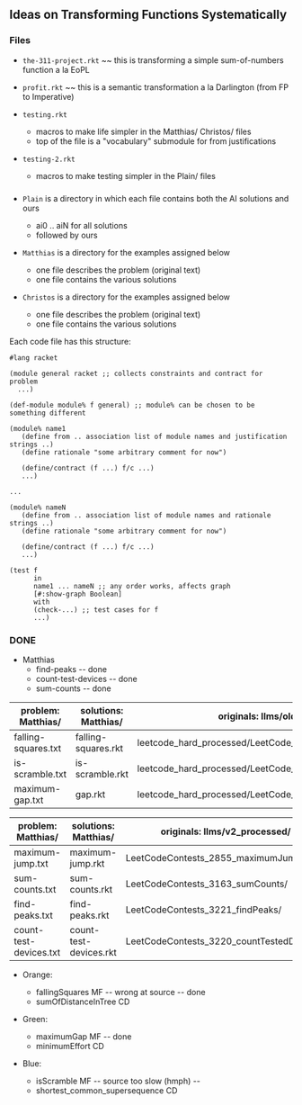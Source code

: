 
## Ideas on Transforming Functions Systematically

### Files

- `the-311-project.rkt` ~~ this is transforming a simple sum-of-numbers function a la EoPL 
- `profit.rkt` ~~ this is a semantic transformation a la Darlington (from FP to Imperative) 

- `testing.rkt`
  - macros to make life simpler in the Matthias/ Christos/ files
  - top of the file is a "vocabulary" submodule for from justifications 

- `testing-2.rkt`
  - macros to make testing simpler in the Plain/ files

###

- `Plain` is a directory in which each file contains both the AI solutions and ours
  - ai0 .. aiN for all solutions
  - followed by ours 

- `Matthias` is a directory for the examples assigned below
  - one file describes the problem (original text)
  - one file contains the various solutions 

- `Christos` is a directory for the examples assigned below
  - one file describes the problem (original text)
  - one file contains the various solutions 

Each code file has this structure:

```
#lang racket

(module general racket ;; collects constraints and contract for problem 
  ...)

(def-module module% f general) ;; module% can be chosen to be something different

(module% name1
   (define from .. association list of module names and justification strings ..)
   (define rationale "some arbitrary comment for now")
   
   (define/contract (f ...) f/c ...)
   ...)

...

(module% nameN
   (define from .. association list of module names and rationale strings ..)
   (define rationale "some arbitrary comment for now")
   
   (define/contract (f ...) f/c ...)
   ...)

(test f
      in
      name1 ... nameN ;; any order works, affects graph 
      [#:show-graph Boolean]
      with
      (check-...) ;; test cases for f 
      ...)
```

### DONE

- Matthias
  - find-peaks -- done 
  - count-test-devices -- done 
  - sum-counts -- done 

 |    problem: Matthias/   | solutions: Matthias/       | originals: llms/old/		                       |
 | ----------------------- | -------------------------- | ---------------------------------------------------- |
 |  falling-squares.txt	   |  falling-squares.rkt      	| leetcode_hard_processed/LeetCode_505_fallingSquares/ |
 |  is-scramble.txt	   |  is-scramble.rkt          	| leetcode_hard_processed/LeetCode_77_isScramble/      |
 |  maximum-gap.txt	   |  gap.rkt          		| leetcode_hard_processed/LeetCode_124_maximumGap/     |

 |    problem: Matthias/   | solutions: Matthias/       | originals: llms/v2\_processed/	               |
 | ----------------------- | -------------------------- | ---------------------------------------------------- |
 |  maximum-jump.txt	   |  maximum-jump.rkt         	| LeetCodeContests_2855_maximumJumps/     	       |
 |  sum-counts.txt	   |  sum-counts.rkt           	| LeetCodeContests_3163_sumCounts/	       	       |
 |  find-peaks.txt	   |  find-peaks.rkt           	| LeetCodeContests_3221_findPeaks/	       	       |
 |  count-test-devices.txt |  count-test-devices.rkt    | LeetCodeContests_3220_countTestedDevices/   	       |

- Orange:
  - fallingSquares  MF  -- wrong at source  -- done 
  - sumOfDistanceInTree CD

- Green:
  - maximumGap MF -- done 
  - minimumEffort CD 

- Blue:
  - isScramble MF -- source too slow (hmph) -- 
  - shortest_common_supersequence CD
